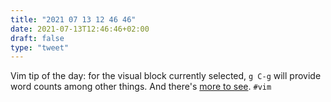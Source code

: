 ```yaml
---
title: "2021 07 13 12 46 46"
date: 2021-07-13T12:46:46+02:00
draft: false
type: "tweet"
---
```

Vim tip of the day: for the visual block currently selected, `g C-g` will provide word counts among other things. And there's [more to see](https://vim.fandom.com/wiki/Word_count). `#vim`
